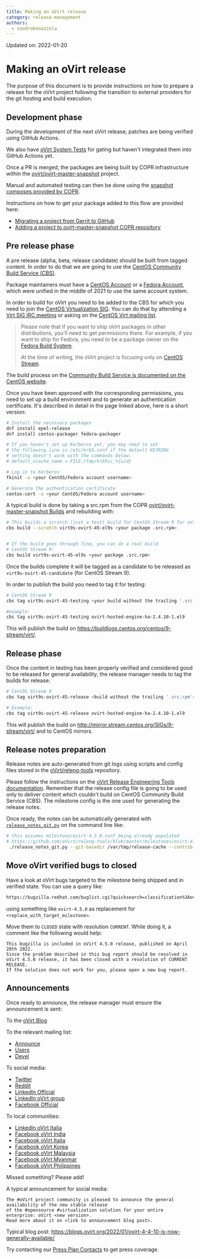 ```yaml
---
title: Making an oVirt release
category: release-management
authors:
  - sandrobonazzola
---
```


Updated on: 2022-01-20

# Making an oVirt release

The purpose of this document is to provide instructions on how to prepare a release for the oVirt project following the transition to external providers for
the git hosting and build execution.

## Development phase

During the development of the next oVirt release, patches are being verified using GitHub Actions.

We also have [oVirt System Tests](https://github.com/oVirt/ovirt-system-tests) for gating but haven't integrated them into GitHub Actions yet.

Once a PR is merged, the packages are being built by COPR infrastructure within the [ovirt/ovirt-master-snapshot](https://copr.fedorainfracloud.org/coprs/ovirt/ovirt-master-snapshot/) project.

Manual and automated testing can then be done using the [snapshot composes provided by COPR](/develop/dev-process/install-nightly-snapshot.html).

Instructions on how to get your package added to this flow are provided here:
- [Migrating a project from Gerrit to GitHub](/develop/developer-guide/migrating_to_github.html)
- [Adding a project to ovirt-master-snapshot COPR repository](/develop/release-management/process/add_a_package_to_copr.html)

## Pre release phase

A pre release (alpha, beta, release candidate) should be built from tagged content.
In order to do that we are going to use the [CentOS Community Build Service (CBS)](https://cbs.centos.org/koji/).

Package maintainers must have a [CentOS Account](https://accounts.centos.org/) or a [Fedora Account](https://accounts.fedoraproject.org/),
which were unified in the middle of 2021 to use the same account system.

In order to build for oVirt you need to be added to the CBS for which you need to join the [CentOS Virtualization SIG](https://wiki.centos.org/SpecialInterestGroup/Virtualization).
You can do that by attending a [Virt SIG IRC meeting](https://www.centos.org/community/calendar/#virtualization-sig)
or asking on the [CentOS Virt mailing list](https://lists.centos.org/mailman/listinfo/centos-virt).

> Please note that if you want to ship oVirt packages in other distributions, you'll need to get permissions there.
> For example, if you want to ship for Fedora, you need to be a package owner on the [Fedora Build System](https://koji.fedoraproject.org/koji/).
>
> At the time of writing, the oVirt project is focusing only on [CentOS Stream](https://www.centos.org/centos-stream/).

The build process on the [Community Build Service is documented on the CentOS website](https://wiki.centos.org/HowTos/CommunityBuildSystem).

Once you have been approved with the corresponding permissions, you need to set up a build environment and to generate an authentication certificate. It's described in detail in the page linked above, here is a short version:

```bash
# Install the necessary packages
dnf install epel-release
dnf install centos-packager fedora-packager

# If you haven't set up Kerberos yet, you may need to set
# the following line in /etc/krb5.conf if the default KEYRING
# setting doesn't work with the commands below:
# default_ccache_name = FILE:/tmp/krb5cc_%{uid}

# Log in to Kerberos
fkinit -u <your CentOS/Fedora account username>

# Generate the authentication certificate
centos-cert -u <your CentOS/Fedora account username>
```

A typical build is done by taking a src.rpm from the COPR [ovirt/ovirt-master-snapshot Builds](https://copr.fedorainfracloud.org/coprs/ovirt/ovirt-master-snapshot/builds/)
and rebuilding with:

```bash
# This builds a scratch (just a test) build for CentOS Stream 9 for oVirt 4.5
cbs build --scratch virt9s-ovirt-45-el9s <your package .src.rpm>


# If the build goes through fine, you can do a real build
# CentOS Stream 9:
cbs build virt9s-ovirt-45-el9s <your package .src.rpm>
```

Once the builds complete it will be tagged as a candidate to be released as `virt9s-ovirt-45-candidate` (for CentOS Stream 9).

In order to publish the build you need to tag it for testing:

```bash
# CentOS Stream 9
cbs tag virt9s-ovirt-45-testing <your build without the trailing '.src.rpm'>

#example:
cbs tag virt9s-ovirt-45-testing ovirt-hosted-engine-ha-2.4.10-1.el9
```

This will publish the build on https://buildlogs.centos.org/centos/9-stream/virt/.


## Release phase

Once the content in testing has been properly verified and considered good to be released for general availability, the release manager needs to tag the builds for release:

```bash
# CentOS Stream 9
cbs tag virt9s-ovirt-45-release <build without the trailing '.src.rpm'>

# Example:
cbs tag virt9s-ovirt-45-release ovirt-hosted-engine-ha-2.4.10-1.el9
```

This will publish the build on http://mirror.stream.centos.org/SIGs/9-stream/virt/ and to CentOS mirrors.

## Release notes preparation

Release notes are auto-generated from git logs using scripts and config files stored in the [oVirt/releng-tools](https://github.com/oVirt/releng-tools) repository.

Please follow the instructions on the [oVirt Release Engineering Tools documentation](https://github.com/oVirt/releng-tools/blob/master/releases/README-prepare-patches).
Remember that the release config file is going to be used only to deliver content which couldn't build on CentOS Community Build Service (CBS).
The milestone config is the one used for generating the release notes.

Once ready, the notes can be automatically generated with [`release_notes_git.py`](https://github.com/oVirt/releng-tools/blob/master/release_notes_git.py) on the command line like:

```bash
# this assumes milestone/ovirt-4.5.0.conf being already populated
# https://github.com/oVirt/releng-tools/blob/master/milestones/ovirt-4.5.0.conf
 ./release_notes_git.py --git-basedir /var/tmp/release-cache --contrib-project-list ovirt-4.5.0 >notes.md
```

## Move oVirt verified bugs to closed

Have a look at oVirt bugs targeted to the milestone being shipped and in verified state.
You can use a query like:
```xml
https://bugzilla.redhat.com/buglist.cgi?quicksearch=classification%3Aovirt%20target_milestone%3A<replace_with_target_milestone>%20status%3Averified
```
using something like `ovirt-4.5.0` as replacement for `<replace_with_target_milestone>`.

Move them to `CLOSED` state with resolution `CURRENT`.
While doing it, a comment like the following would help:
```
This bugzilla is included in oVirt 4.5.0 release, published on April 20th 2022.
Since the problem described in this bug report should be resolved in oVirt 4.5.0 release, it has been closed with a resolution of CURRENT RELEASE.
If the solution does not work for you, please open a new bug report.
```


## Announcements

Once ready to announce, the release manager must ensure the announcement is sent:

To the [oVirt Blog](https://blogs.ovirt.org/)

To the relevant mailing list:

* [Announce](https://lists.ovirt.org/archives/list/announce@ovirt.org/)
* [Users](https://lists.ovirt.org/archives/list/users@ovirt.org/)
* [Devel](https://lists.ovirt.org/archives/list/devel@ovirt.org/)

To social media:

* [Twitter](https://twitter.com/ovirt)
* [Reddit](https://www.reddit.com/r/ovirt)
* [LinkedIn Official](https://www.linkedin.com/company/ovirt)
* [LinkedIn oVirt group](https://www.linkedin.com/groups/4707460/)
* [Facebook Official](https://www.facebook.com/groups/ovirt.openvirtualization)

To local communities:

* [LinkedIn oVirt Italia](https://www.linkedin.com/groups/13669751/)
* [Facebook oVirt India](https://www.facebook.com/groups/409421802961475/)
* [Facebook oVirt Italia](https://www.facebook.com/groups/ovirt.italia/)
* [Facebook oVirt Korea](https://www.facebook.com/groups/ovirt.korea/)
* [Facebook oVirt Malaysia](https://www.facebook.com/groups/ovirtUGMY/)
* [Facebook oVirt Myanmar](https://www.facebook.com/Ovirt-Myanmar-Community-974969229309990)
* [Facebook oVirt Philippines](https://www.facebook.com/groups/ovirtph/)

Missed something? Please add!

A typical announcement for social media:

```
The #oVirt project community is pleased to announce the general availability of the new stable release
of the #opensource #virtualization solution for your entire enterprise: oVirt <new version>.
Read more about it on <link to announcement blog post>.
```

Typical blog post: <https://blogs.ovirt.org/2022/01/ovirt-4-4-10-is-now-generally-available/>

Try contacting our [Press Plan Contacts](/develop/release-management/process/press-plan.html) to get press coverage.

